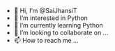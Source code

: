 - 👋 Hi, I’m @SaiJhansiT
- 👀 I’m interested in Python
- 🌱 I’m currently learning Python
- 💞️ I’m looking to collaborate on ...
- 📫 How to reach me ...

<!---
SaiJhansiT/SaiJhansiT is a ✨ special ✨ repository because its `README.md` (this file) appears on your GitHub profile.
You can click the Preview link to take a look at your changes.
--->
